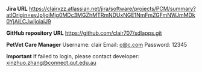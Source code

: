 **Jira URL**
https://clairxzz.atlassian.net/jira/software/projects/PCM/summary?atlOrigin=eyJpIjoiMjg0MDc3MGZhMTRmNDUxNGE1NmFmZGFmNWJmMDk0YjAiLCJwIjoiaiJ9 

**GitHub repository URL**
https://github.com/clair707/sdlapps.git 

**PetVet Care Manager**
Username: clair
Email: c@c.com
Password: 12345

**Important**
If failed to login, please contact developer: xinzhuo.zhang@connect.qut.edu.au 
